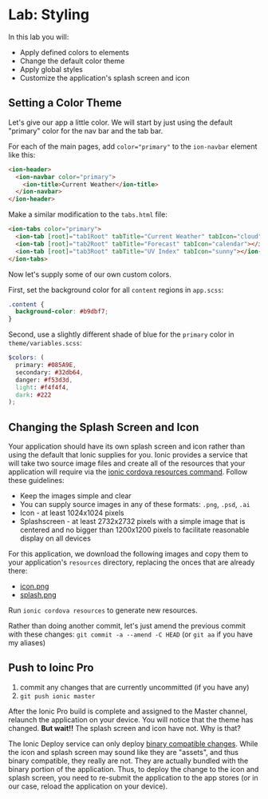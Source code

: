 # Lab: Styling

In this lab you will:

* Apply defined colors to elements
* Change the default color theme
* Apply global styles
* Customize the application's splash screen and icon


## Setting a Color Theme

Let's give our app a little color. We will start by just using the default "primary" color for the nav bar and the tab bar.

For each of the main pages, add `color="primary"` to the `ion-navbar` element like this:

```html
<ion-header>
  <ion-navbar color="primary">
    <ion-title>Current Weather</ion-title>
  </ion-navbar>
</ion-header>
```

Make a similar modification to the `tabs.html` file:

```html
<ion-tabs color="primary">
  <ion-tab [root]="tab1Root" tabTitle="Current Weather" tabIcon="cloud"></ion-tab>
  <ion-tab [root]="tab2Root" tabTitle="Forecast" tabIcon="calendar"></ion-tab>
  <ion-tab [root]="tab3Root" tabTitle="UV Index" tabIcon="sunny"></ion-tab>
</ion-tabs>
```

Now let's supply some of our own custom colors.

First, set the background color for all `content` regions in `app.scss`:

```scss
.content {
  background-color: #b9dbf7;
}
```

Second, use a slightly different shade of blue for the `primary` color in `theme/variables.scss`:

```scss
$colors: (
  primary: #085A9E,
  secondary: #32db64,
  danger: #f53d3d,
  light: #f4f4f4,
  dark: #222
);
```

## Changing the Splash Screen and Icon

Your application should have its own splash screen and icon rather than using the default that Ionic supplies for you. Ionic provides a service that will take two source image files and create all of the resources that your application will require via the <a href="https://ionicframework.com/docs/cli/cordova/resources/" target="_blank">ionic cordova resources command</a>. Follow these guidelines:

* Keep the images simple and clear
* You can supply source images in any of these formats: `.png`, `.psd`, `.ai`
* Icon - at least 1024x1024 pixels
* Splashscreen - at least 2732x2732 pixels with a simple image that is centered and no bigger than 1200x1200 pixels to facilitate reasonable display on all devices

For this application, we download the following images and copy them to your application's `resources` directory, replacing the onces that are already there:

* <a download href="/assets/images/icon.png">icon.png</a>
* <a download href="/assets/images/splash.png">splash.png</a>

Run `ionic cordova resources` to generate new resources.

Rather than doing another commit, let's just amend the previous commit with these changes: `git commit -a --amend -C HEAD` (or `git aa` if you have my aliases)

## Push to Ioinc Pro

1. commit any changes that are currently uncommitted (if you have any)
1. `git push ionic master`


After the Ionic Pro build is complete and assigned to the Master channel, relaunch the application on your device. You will notice that the theme has changed. **But wait!!** The splash screen and icon have not. Why is that?

The Ionic Deploy service can only deploy <a href="https://ionic.zendesk.com/hc/en-us/articles/360002243614-What-Are-Binary-Compatible-Changes-" target="_blank">binary compatible changes</a>. While the icon and splash screen may sound like they are "assets", and thus binary compatible, they really are not. They are actually bundled with the binary portion of the application. Thus, to deploy the change to the icon and splash screen, you need to re-submit the application to the app stores (or in our case, reload the application on your device).
